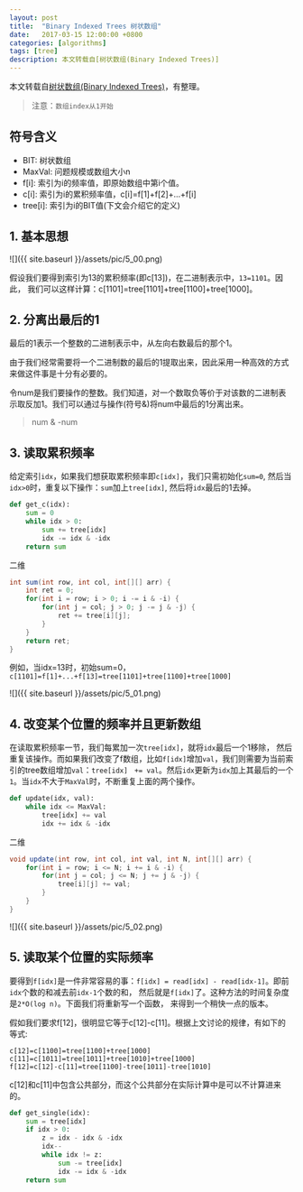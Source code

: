 ```yaml
---
layout: post
title:  "Binary Indexed Trees 树状数组"
date:   2017-03-15 12:00:00 +0800
categories: [algorithms]
tags: [tree]
description: 本文转载自[树状数组(Binary Indexed Trees)]
---
```


本文转载自[树状数组(Binary Indexed Trees)](http://www.hawstein.com/posts/binary-indexed-trees.html)，有整理。

> 注意：`数组index从1开始`

## 符号含义

- BIT: 树状数组
- MaxVal: 问题规模或数组大小n
- f[i]: 索引为i的频率值，即原始数组中第i个值。
- c[i]: 索引为i的累积频率值，c[i]=f[1]+f[2]+…+f[i]
- tree[i]: 索引为i的BIT值(下文会介绍它的定义)

## 1. 基本思想

![]({{ site.baseurl }}/assets/pic/5_00.png)

假设我们要得到索引为13的累积频率(即c[13])，在二进制表示中，`13=1101`。因此， 我们可以这样计算：c[1101]=tree[1101]+tree[1100]+tree[1000]。

## 2. 分离出最后的1

最后的1表示一个整数的二进制表示中，从左向右数最后的那个1。

由于我们经常需要将一个二进制数的最后的1提取出来，因此采用一种高效的方式来做这件事是十分有必要的。

令num是我们要操作的整数。我们知道，对一个数取负等价于对该数的二进制表示取反加1。我们可以通过与操作(符号&)将num中最后的1分离出来。

> num & -num

## 3. 读取累积频率

给定索引`idx`，如果我们想获取累积频率即`c[idx]`，我们只需初始化`sum=0`, 然后当`idx>0`时，重复以下操作：`sum`加上`tree[idx]`, 然后将`idx`最后的1去掉。

~~~python
def get_c(idx):
    sum = 0
    while idx > 0:
        sum += tree[idx]
        idx -= idx & -idx
    return sum
~~~

二维
~~~java
int sum(int row, int col, int[][] arr) {
    int ret = 0;
    for(int i = row; i > 0; i -= i & -i) {
        for(int j = col; j > 0; j -= j & -j) {
            ret += tree[i][j];
        }
    }
    return ret;
}
~~~

例如，当idx=13时，初始sum=0，`c[1101]=f[1]+...+f[13]=tree[1101]+tree[1100]+tree[1000]`

![]({{ site.baseurl }}/assets/pic/5_01.png)

## 4. 改变某个位置的频率并且更新数组

在读取累积频率一节，我们每累加一次`tree[idx]`，就将`idx`最后一个1移除， 然后重复该操作。而如果我们改变了f数组，比如`f[idx]`增加`val`，我们则需要为当前索引的tree数组增加`val`：`tree[idx]　+= val`。然后`idx`更新为`idx`加上其最后的一个`1`。当`idx`不大于`MaxVal`时，不断重复上面的两个操作。

~~~python
def update(idx, val):
    while idx <= MaxVal:
        tree[idx] += val
        idx += idx & -idx
~~~

二维
~~~java
void update(int row, int col, int val, int N, int[][] arr) {
    for(int i = row; i <= N; i += i & -i) {
        for(int j = col; j <= N; j += j & -j) {
            tree[i][j] += val;
        }
    }
}
~~~

![]({{ site.baseurl }}/assets/pic/5_02.png)

## 5. 读取某个位置的实际频率

要得到`f[idx]`是一件非常容易的事：`f[idx] = read[idx] - read[idx-1]`。即前`idx`个数的和减去前`idx-1`个数的和， 然后就是`f[idx]`了。这种方法的时间复杂度是`2*O(log n)`。下面我们将重新写一个函数， 来得到一个稍快一点的版本。

假如我们要求f[12]，很明显它等于c[12]-c[11]。根据上文讨论的规律，有如下的等式:

~~~
c[12]=c[1100]=tree[1100]+tree[1000]
c[11]=c[1011]=tree[1011]+tree[1010]+tree[1000]
f[12]=c[12]-c[11]=tree[1100]-tree[1011]-tree[1010]
~~~

c[12]和c[11]中包含公共部分，而这个公共部分在实际计算中是可以不计算进来的。

~~~python
def get_single(idx):
    sum = tree[idx]
    if idx > 0:
        z = idx - idx & -idx
        idx--
        while idx != z:
            sum -= tree[idx]
            idx -= idx & -idx
    return sum
~~~







